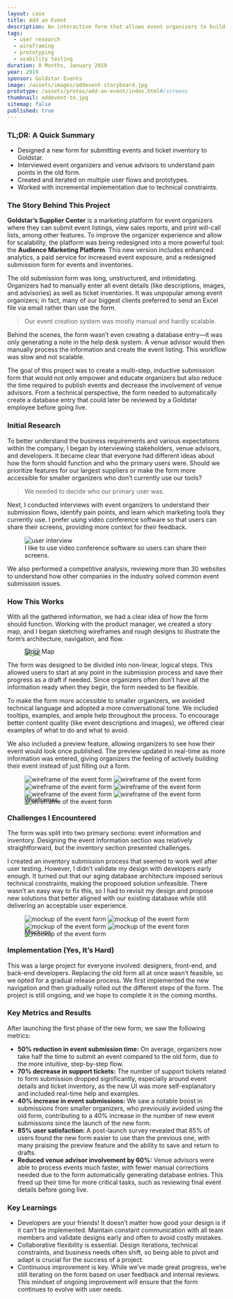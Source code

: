 ```yaml
---
layout: case
title: Add an Event
description: An interactive form that allows event organizers to build, preview and submit events.
tags: 
  - user research
  - wireframing
  - prototyping
  - usability testing
duration: 8 Months, January 2019
year: 2019
sponsor: Goldstar Events
image: /assets/images/addevent-storyboard.jpg
prototype: /assets/protos/add-an-event/index.html#/screens
thumbnail: addevent-tn.jpg
sitemap: false
published: true
---
```


### TL;DR: A Quick Summary
* Designed a new form for submitting events and ticket inventory to Goldstar.
* Interviewed event organizers and venue advisors to understand pain points in the old form.
* Created and iterated on multiple user flows and prototypes.
* Worked with incremental implementation due to technical constraints.

### The Story Behind This Project
**Goldstar’s Supplier Center** is a marketing platform for event organizers where they can submit event listings, view sales reports, and print will-call lists, among other features. To improve the organizer experience and allow for scalability, the platform was being redesigned into a more powerful tool: the **Audience Marketing Platform**. This new version includes enhanced analytics, a paid service for increased event exposure, and a redesigned submission form for events and inventories.

The old submission form was long, unstructured, and intimidating. Organizers had to manually enter all event details (like descriptions, images, and advisories) as well as ticket inventories. It was unpopular among event organizers; in fact, many of our biggest clients preferred to send an Excel file via email rather than use the form.

> Our event creation system was mostly manual and hardly scalable.

Behind the scenes, the form wasn’t even creating a database entry—it was only generating a note in the help desk system. A venue advisor would then manually process the information and create the event listing. This workflow was slow and not scalable.

The goal of this project was to create a multi-step, inductive submission form that would not only empower and educate organizers but also reduce the time required to publish events and decrease the involvement of venue advisors. From a technical perspective, the form needed to automatically create a database entry that could later be reviewed by a Goldstar employee before going live.

### Initial Research
To better understand the business requirements and various expectations within the company, I began by interviewing stakeholders, venue advisors, and developers. It became clear that everyone had different ideas about how the form should function and who the primary users were. Should we prioritize features for our largest suppliers or make the form more accessible for smaller organizers who don’t currently use our tools?

> We needed to decide who our primary user was.

Next, I conducted interviews with event organizers to understand their submission flows, identify pain points, and learn which marketing tools they currently use. I prefer using video conference software so that users can share their screens, providing more context for their feedback.

<figure><img src="/assets/images/addevent_interview.jpg" alt="user interview"><figcaption>I like to use video conference software so users can share their screens.</figcaption></figure>

We also performed a competitive analysis, reviewing more than 30 websites to understand how other companies in the industry solved common event submission issues.

### How This Works
With all the gathered information, we had a clear idea of how the form should function. Working with the product manager, we created a story map, and I began sketching wireframes and rough designs to illustrate the form’s architecture, navigation, and flow.

<figure>
<!-- thumbnail image wrapped in a link -->
<a href="#img1">
  <img src="/assets/images/amp_event-map_small.jpg" class="thumbnail">
</a>

<!-- lightbox container hidden with CSS -->
<a href="#_" class="lightbox" id="img1">
  <img src="/assets/images/amp_event-map.jpg">
</a>
<figcaption style="margin-top:-1.5em;">Story Map</figcaption>
</figure>

The form was designed to be divided into non-linear, logical steps. This allowed users to start at any point in the submission process and save their progress as a draft if needed. Since organizers often don’t have all the information ready when they begin, the form needed to be flexible.

To make the form more accessible to smaller organizers, we avoided technical language and adopted a more conversational tone. We included tooltips, examples, and ample help throughout the process. To encourage better content quality (like event descriptions and images), we offered clear examples of what to do and what to avoid.

We also included a preview feature, allowing organizers to see how their event would look once published. The preview updated in real-time as more information was entered, giving organizers the feeling of actively building their event instead of just filling out a form.

<figure>
  <div class="carousel" data-flickity='{ "imagesLoaded": true, "percentPosition": false }'>
    <img src="/assets/images/amp_event_wire1.png" alt="wireframe of the event form">
    <img src="/assets/images/amp_event_wire2.png" alt="wireframe of the event form">
    <img src="/assets/images/amp_event_wire3.png" alt="wireframe of the event form">
    <img src="/assets/images/amp_event_wire4.png" alt="wireframe of the event form">
    <img src="/assets/images/amp_event_wire5.png" alt="wireframe of the event form">
    <img src="/assets/images/amp_event_wire6.png" alt="wireframe of the event form">
    <img src="/assets/images/amp_event_wire7.png" alt="wireframe of the event form">
  </div>
  <figcaption style="margin-top:-1.5em;">Wireframes</figcaption>
</figure>


### Challenges I Encountered
The form was split into two primary sections: event information and inventory. Designing the event information section was relatively straightforward, but the inventory section presented challenges.

I created an inventory submission process that seemed to work well after user testing. However, I didn’t validate my design with developers early enough. It turned out that our aging database architecture imposed serious technical constraints, making the proposed solution unfeasible. There wasn’t an easy way to fix this, so I had to revisit my design and propose new solutions that better aligned with our existing database while still delivering an acceptable user experience.

<figure>
  <div class="carousel" data-flickity='{ "imagesLoaded": true, "percentPosition": false }'>
    <img src="/assets/images/amp_event_mock1.png" alt="mockup of the event form">
    <img src="/assets/images/amp_event_mock2.png" alt="mockup of the event form">
    <img src="/assets/images/amp_event_mock3.png" alt="mockup of the event form">
    <img src="/assets/images/amp_event_mock4.png" alt="mockup of the event form">
    <img src="/assets/images/amp_event_mock5.png" alt="mockup of the event form">
  </div>
  <figcaption style="margin-top:-1.5em;">Mockups</figcaption>
</figure>

### Implementation (Yes, It’s Hard)
This was a large project for everyone involved: designers, front-end, and back-end developers. Replacing the old form all at once wasn’t feasible, so we opted for a gradual release process. We first implemented the new navigation and then gradually rolled out the different steps of the form. The project is still ongoing, and we hope to complete it in the coming months.

### Key Metrics and Results
After launching the first phase of the new form, we saw the following metrics:

- **50% reduction in event submission time:** On average, organizers now take half the time to submit an event compared to the old form, due to the more intuitive, step-by-step flow.
- **70% decrease in support tickets:** The number of support tickets related to form submission dropped significantly, especially around event details and ticket inventory, as the new UI was more self-explanatory and included real-time help and examples.
- **40% increase in event submissions:** We saw a notable boost in submissions from smaller organizers, who previously avoided using the old form, contributing to a 40% increase in the number of new event submissions since the launch of the new form.
- **85% user satisfaction:** A post-launch survey revealed that 85% of users found the new form easier to use than the previous one, with many praising the preview feature and the ability to save and return to drafts.
- **Reduced venue advisor involvement by 60%:** Venue advisors were able to process events much faster, with fewer manual corrections needed due to the form automatically generating database entries. This freed up their time for more critical tasks, such as reviewing final event details before going live.

### Key Learnings
- Developers are your friends! It doesn’t matter how good your design is if it can’t be implemented. Maintain constant communication with all team members and validate designs early and often to avoid costly mistakes.
- Collaborative flexibility is essential. Design iterations, technical constraints, and business needs often shift, so being able to pivot and adapt is crucial for the success of a project.
- Continuous improvement is key. While we’ve made great progress, we’re still iterating on the form based on user feedback and internal reviews. This mindset of ongoing improvement will ensure that the form continues to evolve with user needs.

<script src="/assets/js/flickity.js"></script>
